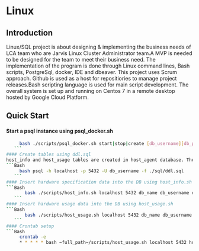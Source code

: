 # Linux
## Introduction
Linux/SQL project is about designing & implementing the business needs of LCA team who are Jarvis Linux Cluster Administrator team.A MVP is needed to be designed for the team to meet their business need. The implementation of the program is done through Linux command lines, Bash scripts, PostgreSql, docker, IDE and dbeaver. This project uses Scrum approach. Github is used as a host for repositiories to manage project releases.Bash scripting language is used for main script development. The overall system is set up and running on Centos 7 in a remote desktop hosted by Google Cloud Platform.

## Quick Start
#### Start a psql instance using psql_docker.sh

 ```Bash
      bash ./scripts/psql_docker.sh start|stop|create [db_username][db_password]
    ```
#### Create tables using ddl.sql
host_info and host_usage tables are created in host_agent database. The configuration is done through ddl.sql file.
```Bash
      bash psql -h localhost -p 5432 -U db_username -f ./sql/ddl.sql
    ```
#### Insert hardware specification data into the DB using host_info.sh
```Bash
        bash ./scripts/host_info.sh localhost 5432 db_name db_username db_password
    ```
#### Insert hardware usage data into the DB using host_usage.sh
```Bash
        bash ./scripts/host_usage.sh localhost 5432 db_name db_username db_password
    ```
#### Crontab setup
```Bash
      crontab -e
      * * * * * bash ~full_path~/scripts/host_usage.sh localhost 5432 host_agent postgres password > /tmp/host_usage.log
   ```
